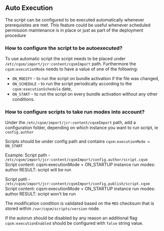 ## Auto Execution
The script can be configured to be executed automatically whenever prerequisites are met. This feature could be useful whenever scheduled permission maintenance is in place or just as part of the deployment procedure

### How to configure the script to be autoexecuted?
To use automatic script the script needs to be placed under `/etc/cqsm/import/jcr:content/cqsmImport` path. Furthermore the `cqsm:executionMode` needs to have a value of one of the following:
* `ON_MODIFY` - to run the script on bundle activation if the file was changed,
* `ON_SCHEDULE` - to run the script periodically according to the `cqsm:executionSchedule` date,
* `ON_START` - to run the script on every bundle activation without any other conditions.

### How to configure scripts to take run modes into account?
Under the `/etc/cqsm/import/jcr:content/cqsmImport` path, add a configuration folder, depending on which instance you want to run script, ie` config.author`

Scripts should be under config path and contains `cqsm:executionMode = ON_START`

Example:
Script path - `/etc/cqsm/import/jcr:content/cqsmImport/config.author/script.cqsm`
Script content:
cqsm:executionMode = ON_STARTUP
instance run modes: author
RESULT: script will be run

Script path - `/etc/cqsm/import/jcr:content/cqsmImport/config.publish/script.cqsm`
Script content:
cqsm:executionMode = ON_STARTUP
instance run modes: author
RESULT: script won't be run

The modification condition is validated based on the `MD5` checksum that is stored within `/var/cqsm/scripts/version` node.

If the autorun should be disabled by any reason an additional flag `cqsm:executionEnabled` should be configured with `false` string value.
